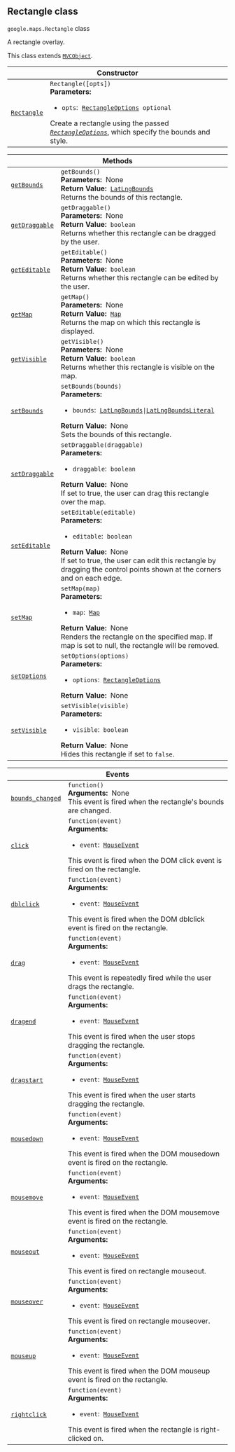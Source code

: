 
<devsite-heading text=" Rectangle class" for="Rectangle" level="h2" link="" toc="" back-to-top=""><h2 id="Rectangle" is-upgraded="">Rectangle class</h2></devsite-heading>
<p>
<code translate="no" dir="ltr"><span itemprop="path">google.maps</span>.<span itemprop="name">Rectangle</span></code>
class
</p>
<p>A rectangle overlay.</p>
<p>This class extends
<code translate="no" dir="ltr"><a href="MVCObject.md">MVCObject</a></code>.
</p>
<div class="devsite-table-wrapper"><table class="constructors responsive" summary="class Rectangle - Constructor">
<thead>
<tr><th colspan="2" id="Rectangle.constructor">Constructor</th>
</tr></thead>
<tbody>
<tr>
<td><code translate="no" dir="ltr"><a class="secret-link" href="#Rectangle.constructor"><span>Rectangle</span></a></code></td>
<td><div><code translate="no" dir="ltr">Rectangle([opts])</code></div>
<div class="desc"><strong>Parameters:</strong>&nbsp; <ul>
<li><code translate="no" dir="ltr">opts</code>:&nbsp; <code translate="no" dir="ltr"><a href="RectangleOptions.md">RectangleOptions</a> <span class="optional-type-annotation">optional</span></code></li>
</ul></div>
<div class="desc">Create a rectangle using the passed <code translate="no" dir="ltr"><em><a href="RectangleOptions.md">RectangleOptions</a></em></code>, which specify the bounds and style.</div></td>
</tr>
</tbody>
</table></div>
<div class="devsite-table-wrapper"><table class="methods responsive" summary="class Rectangle - Methods">
<thead>
<tr><th colspan="2">Methods</th>
</tr></thead>
<tbody>
<tr id="Rectangle.getBounds">
<td itemprop="property"><code translate="no" dir="ltr"><a class="secret-link" href="#Rectangle.getBounds"><span>getBounds</span></a></code></td>
<td><div><code translate="no" dir="ltr">getBounds()</code></div>
<div class="desc"><strong>Parameters:</strong>&nbsp; None</div>
<div class="desc"><strong>Return Value:</strong>&nbsp; <code translate="no" dir="ltr"><a href="LatLngBounds.md">LatLngBounds</a></code></div>
<div class="desc">Returns the bounds of this rectangle.</div></td>
</tr>
<tr id="Rectangle.getDraggable">
<td itemprop="property"><code translate="no" dir="ltr"><a class="secret-link" href="#Rectangle.getDraggable"><span>getDraggable</span></a></code></td>
<td><div><code translate="no" dir="ltr">getDraggable()</code></div>
<div class="desc"><strong>Parameters:</strong>&nbsp; None</div>
<div class="desc"><strong>Return Value:</strong>&nbsp; <code translate="no" dir="ltr">boolean</code></div>
<div class="desc">Returns whether this rectangle can be dragged by the user.</div></td>
</tr>
<tr id="Rectangle.getEditable">
<td itemprop="property"><code translate="no" dir="ltr"><a class="secret-link" href="#Rectangle.getEditable"><span>getEditable</span></a></code></td>
<td><div><code translate="no" dir="ltr">getEditable()</code></div>
<div class="desc"><strong>Parameters:</strong>&nbsp; None</div>
<div class="desc"><strong>Return Value:</strong>&nbsp; <code translate="no" dir="ltr">boolean</code></div>
<div class="desc">Returns whether this rectangle can be edited by the user.</div></td>
</tr>
<tr id="Rectangle.getMap">
<td itemprop="property"><code translate="no" dir="ltr"><a class="secret-link" href="#Rectangle.getMap"><span>getMap</span></a></code></td>
<td><div><code translate="no" dir="ltr">getMap()</code></div>
<div class="desc"><strong>Parameters:</strong>&nbsp; None</div>
<div class="desc"><strong>Return Value:</strong>&nbsp; <code translate="no" dir="ltr"><a href="Map.md">Map</a></code></div>
<div class="desc">Returns the map on which this rectangle is displayed.</div></td>
</tr>
<tr id="Rectangle.getVisible">
<td itemprop="property"><code translate="no" dir="ltr"><a class="secret-link" href="#Rectangle.getVisible"><span>getVisible</span></a></code></td>
<td><div><code translate="no" dir="ltr">getVisible()</code></div>
<div class="desc"><strong>Parameters:</strong>&nbsp; None</div>
<div class="desc"><strong>Return Value:</strong>&nbsp; <code translate="no" dir="ltr">boolean</code></div>
<div class="desc">Returns whether this rectangle is visible on the map.</div></td>
</tr>
<tr id="Rectangle.setBounds">
<td itemprop="property"><code translate="no" dir="ltr"><a class="secret-link" href="#Rectangle.setBounds"><span>setBounds</span></a></code></td>
<td><div><code translate="no" dir="ltr">setBounds(bounds)</code></div>
<div class="desc"><strong>Parameters:</strong>&nbsp; <ul>
<li><code translate="no" dir="ltr">bounds</code>:&nbsp; <code translate="no" dir="ltr"><a href="LatLngBounds.md">LatLngBounds</a>|<a href="LatLngBoundsLiteral.md">LatLngBoundsLiteral</a></code></li>
</ul></div>
<div class="desc"><strong>Return Value:</strong>&nbsp; None</div>
<div class="desc">Sets the bounds of this rectangle.</div></td>
</tr>
<tr id="Rectangle.setDraggable">
<td itemprop="property"><code translate="no" dir="ltr"><a class="secret-link" href="#Rectangle.setDraggable"><span>setDraggable</span></a></code></td>
<td><div><code translate="no" dir="ltr">setDraggable(draggable)</code></div>
<div class="desc"><strong>Parameters:</strong>&nbsp; <ul>
<li><code translate="no" dir="ltr">draggable</code>:&nbsp; <code translate="no" dir="ltr">boolean</code></li>
</ul></div>
<div class="desc"><strong>Return Value:</strong>&nbsp; None</div>
<div class="desc">If set to true, the user can drag this rectangle over the map.</div></td>
</tr>
<tr id="Rectangle.setEditable">
<td itemprop="property"><code translate="no" dir="ltr"><a class="secret-link" href="#Rectangle.setEditable"><span>setEditable</span></a></code></td>
<td><div><code translate="no" dir="ltr">setEditable(editable)</code></div>
<div class="desc"><strong>Parameters:</strong>&nbsp; <ul>
<li><code translate="no" dir="ltr">editable</code>:&nbsp; <code translate="no" dir="ltr">boolean</code></li>
</ul></div>
<div class="desc"><strong>Return Value:</strong>&nbsp; None</div>
<div class="desc">If set to true, the user can edit this rectangle by dragging the control points shown at the corners and on each edge.</div></td>
</tr>
<tr id="Rectangle.setMap">
<td itemprop="property"><code translate="no" dir="ltr"><a class="secret-link" href="#Rectangle.setMap"><span>setMap</span></a></code></td>
<td><div><code translate="no" dir="ltr">setMap(map)</code></div>
<div class="desc"><strong>Parameters:</strong>&nbsp; <ul>
<li><code translate="no" dir="ltr">map</code>:&nbsp; <code translate="no" dir="ltr"><a href="Map.md">Map</a></code></li>
</ul></div>
<div class="desc"><strong>Return Value:</strong>&nbsp; None</div>
<div class="desc">Renders the rectangle on the specified map. If map is set to null, the rectangle will be removed.</div></td>
</tr>
<tr id="Rectangle.setOptions">
<td itemprop="property"><code translate="no" dir="ltr"><a class="secret-link" href="#Rectangle.setOptions"><span>setOptions</span></a></code></td>
<td><div><code translate="no" dir="ltr">setOptions(options)</code></div>
<div class="desc"><strong>Parameters:</strong>&nbsp; <ul>
<li><code translate="no" dir="ltr">options</code>:&nbsp; <code translate="no" dir="ltr"><a href="RectangleOptions.md">RectangleOptions</a></code></li>
</ul></div>
<div class="desc"><strong>Return Value:</strong>&nbsp; None</div>
<div class="desc"></div></td>
</tr>
<tr id="Rectangle.setVisible">
<td itemprop="property"><code translate="no" dir="ltr"><a class="secret-link" href="#Rectangle.setVisible"><span>setVisible</span></a></code></td>
<td><div><code translate="no" dir="ltr">setVisible(visible)</code></div>
<div class="desc"><strong>Parameters:</strong>&nbsp; <ul>
<li><code translate="no" dir="ltr">visible</code>:&nbsp; <code translate="no" dir="ltr">boolean</code></li>
</ul></div>
<div class="desc"><strong>Return Value:</strong>&nbsp; None</div>
<div class="desc">Hides this rectangle if set to <code translate="no" dir="ltr">false</code>.</div></td>
</tr>
</tbody>
</table></div>
<div class="devsite-table-wrapper"><table class="details responsive" summary="class Rectangle - Events">
<thead>
<tr><th colspan="2">Events</th>
</tr></thead>
<tbody>
<tr id="Rectangle.bounds_changed">
<td itemprop="property"><code translate="no" dir="ltr"><a class="secret-link" href="#Rectangle.bounds_changed"><span>bounds_changed</span></a></code></td>
<td><div><code translate="no" dir="ltr">function()</code></div>
<div class="desc"><strong>Arguments:</strong>&nbsp; None</div>
<div class="desc">This event is fired when the rectangle's bounds are changed.</div></td>
</tr>
<tr id="Rectangle.click">
<td itemprop="property"><code translate="no" dir="ltr"><a class="secret-link" href="#Rectangle.click"><span>click</span></a></code></td>
<td><div><code translate="no" dir="ltr">function(event)</code></div>
<div class="desc"><strong>Arguments:</strong>&nbsp; <ul>
<li><code translate="no" dir="ltr">event</code>:&nbsp; <code translate="no" dir="ltr"><a href="MouseEvent.md">MouseEvent</a></code></li>
</ul></div>
<div class="desc">This event is fired when the DOM click event is fired on the rectangle.</div></td>
</tr>
<tr id="Rectangle.dblclick">
<td itemprop="property"><code translate="no" dir="ltr"><a class="secret-link" href="#Rectangle.dblclick"><span>dblclick</span></a></code></td>
<td><div><code translate="no" dir="ltr">function(event)</code></div>
<div class="desc"><strong>Arguments:</strong>&nbsp; <ul>
<li><code translate="no" dir="ltr">event</code>:&nbsp; <code translate="no" dir="ltr"><a href="MouseEvent.md">MouseEvent</a></code></li>
</ul></div>
<div class="desc">This event is fired when the DOM dblclick event is fired on the rectangle.</div></td>
</tr>
<tr id="Rectangle.drag">
<td itemprop="property"><code translate="no" dir="ltr"><a class="secret-link" href="#Rectangle.drag"><span>drag</span></a></code></td>
<td><div><code translate="no" dir="ltr">function(event)</code></div>
<div class="desc"><strong>Arguments:</strong>&nbsp; <ul>
<li><code translate="no" dir="ltr">event</code>:&nbsp; <code translate="no" dir="ltr"><a href="MouseEvent.md">MouseEvent</a></code></li>
</ul></div>
<div class="desc">This event is repeatedly fired while the user drags the rectangle.</div></td>
</tr>
<tr id="Rectangle.dragend">
<td itemprop="property"><code translate="no" dir="ltr"><a class="secret-link" href="#Rectangle.dragend"><span>dragend</span></a></code></td>
<td><div><code translate="no" dir="ltr">function(event)</code></div>
<div class="desc"><strong>Arguments:</strong>&nbsp; <ul>
<li><code translate="no" dir="ltr">event</code>:&nbsp; <code translate="no" dir="ltr"><a href="MouseEvent.md">MouseEvent</a></code></li>
</ul></div>
<div class="desc">This event is fired when the user stops dragging the rectangle.</div></td>
</tr>
<tr id="Rectangle.dragstart">
<td itemprop="property"><code translate="no" dir="ltr"><a class="secret-link" href="#Rectangle.dragstart"><span>dragstart</span></a></code></td>
<td><div><code translate="no" dir="ltr">function(event)</code></div>
<div class="desc"><strong>Arguments:</strong>&nbsp; <ul>
<li><code translate="no" dir="ltr">event</code>:&nbsp; <code translate="no" dir="ltr"><a href="MouseEvent.md">MouseEvent</a></code></li>
</ul></div>
<div class="desc">This event is fired when the user starts dragging the rectangle.</div></td>
</tr>
<tr id="Rectangle.mousedown">
<td itemprop="property"><code translate="no" dir="ltr"><a class="secret-link" href="#Rectangle.mousedown"><span>mousedown</span></a></code></td>
<td><div><code translate="no" dir="ltr">function(event)</code></div>
<div class="desc"><strong>Arguments:</strong>&nbsp; <ul>
<li><code translate="no" dir="ltr">event</code>:&nbsp; <code translate="no" dir="ltr"><a href="MouseEvent.md">MouseEvent</a></code></li>
</ul></div>
<div class="desc">This event is fired when the DOM mousedown event is fired on the rectangle.</div></td>
</tr>
<tr id="Rectangle.mousemove">
<td itemprop="property"><code translate="no" dir="ltr"><a class="secret-link" href="#Rectangle.mousemove"><span>mousemove</span></a></code></td>
<td><div><code translate="no" dir="ltr">function(event)</code></div>
<div class="desc"><strong>Arguments:</strong>&nbsp; <ul>
<li><code translate="no" dir="ltr">event</code>:&nbsp; <code translate="no" dir="ltr"><a href="MouseEvent.md">MouseEvent</a></code></li>
</ul></div>
<div class="desc">This event is fired when the DOM mousemove event is fired on the rectangle.</div></td>
</tr>
<tr id="Rectangle.mouseout">
<td itemprop="property"><code translate="no" dir="ltr"><a class="secret-link" href="#Rectangle.mouseout"><span>mouseout</span></a></code></td>
<td><div><code translate="no" dir="ltr">function(event)</code></div>
<div class="desc"><strong>Arguments:</strong>&nbsp; <ul>
<li><code translate="no" dir="ltr">event</code>:&nbsp; <code translate="no" dir="ltr"><a href="MouseEvent.md">MouseEvent</a></code></li>
</ul></div>
<div class="desc">This event is fired on rectangle mouseout.</div></td>
</tr>
<tr id="Rectangle.mouseover">
<td itemprop="property"><code translate="no" dir="ltr"><a class="secret-link" href="#Rectangle.mouseover"><span>mouseover</span></a></code></td>
<td><div><code translate="no" dir="ltr">function(event)</code></div>
<div class="desc"><strong>Arguments:</strong>&nbsp; <ul>
<li><code translate="no" dir="ltr">event</code>:&nbsp; <code translate="no" dir="ltr"><a href="MouseEvent.md">MouseEvent</a></code></li>
</ul></div>
<div class="desc">This event is fired on rectangle mouseover.</div></td>
</tr>
<tr id="Rectangle.mouseup">
<td itemprop="property"><code translate="no" dir="ltr"><a class="secret-link" href="#Rectangle.mouseup"><span>mouseup</span></a></code></td>
<td><div><code translate="no" dir="ltr">function(event)</code></div>
<div class="desc"><strong>Arguments:</strong>&nbsp; <ul>
<li><code translate="no" dir="ltr">event</code>:&nbsp; <code translate="no" dir="ltr"><a href="MouseEvent.md">MouseEvent</a></code></li>
</ul></div>
<div class="desc">This event is fired when the DOM mouseup event is fired on the rectangle.</div></td>
</tr>
<tr id="Rectangle.rightclick">
<td itemprop="property"><code translate="no" dir="ltr"><a class="secret-link" href="#Rectangle.rightclick"><span>rightclick</span></a></code></td>
<td><div><code translate="no" dir="ltr">function(event)</code></div>
<div class="desc"><strong>Arguments:</strong>&nbsp; <ul>
<li><code translate="no" dir="ltr">event</code>:&nbsp; <code translate="no" dir="ltr"><a href="MouseEvent.md">MouseEvent</a></code></li>
</ul></div>
<div class="desc">This event is fired when the rectangle is right-clicked on.</div></td>
</tr>
</tbody>
</table></div>
<script src="replace_links.js"></script>
